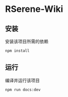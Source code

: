 # RSerene-Wiki
## 安装

安装该项目所需的依赖

```bash
npm install
```


## 运行

编译并运行该项目

```bash
npm run docs:dev
```